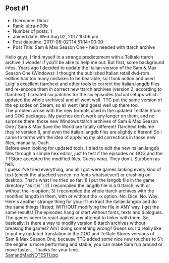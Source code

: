 ## Post #1
- Username: Diduz
- Rank: ultra-n00b
- Number of posts: 1
- Joined date: Wed Aug 02, 2017 10:06 pm
- Post datetime: 2017-08-02T14:51:14+00:00
- Post Title: Sam & Max Season One - help needed with ttarch archive

Hello guys, I find myself in a strange predictament with a Telltale ttarch archive, I wonder if you'll be able to help me out.
But first, some background infos. Years ago I decided to update the Italian version of the Sam & Max Season One (Windows): I thought the published Italian retail dvd-rom edition had too many mistakes to be bearable, so I took action and used Luigi's excellent ttarchext and other tools to correct the italian.langdb files and re-encode them in correct new ttarch archives (version 2, according to ttarchext). I created six patches for the six episodes (actual setups which updated the whole archives) and all went well. TTG put the same version of the episodes on Steam, so all went (and goes) well up there too.   
The problem arose with the new formats used in the updated Telltale Store and GOG packages. My patches don't work any longer on them, and no surprise there: those new Windows ttarch archives of Sam & Max Season One / Sam & Max Save the World are totally different! Ttarchext tells me they're version 8, and even the italian.langdb files are slightly different! So I came to terms with the idea of applying my old corrections in these new files, manually. Ouch.   
Before even looking for updated tools, I tried to edit the new italian.langdb files through a simple hex editor, just to test if the episodes on GOG and the TTStore accepted the modified files. Guess what. They don't. Stubborn as hell.   
I guess I've tried everything, and all I got were games lacking every kind of text (check the attached screen: no fonts whatsoever!) or crashing on desktop. That's what I've tried so far: 1) I put the langdb file in the game directory "as it is"; 2) I recompiled the langdb file in a 0.ttarch, with or without the -x option; 3) I recompiled the whole ttarch archives with the modified langdb in them, with or without the -x option. No. Dice. No. Way. 
Here's another strange thing for you: if I extract the italian.langdb and do the same things I listed, WITHOUT modifying the file in ANY way, I get the same results!   The episodes hang or start without fonts, texts and dialogues. The games seem to react against any attempt to tinker with them.
So, basically: is there a way to modify version 8 ttarch archives without breaking the games? Am I doing something wrong? Guess so. I'd really like to put my updated translation in the GOG and Telltale Stores versions of Sam & Max Season One, because TTG added some nice new touches to S1: the engine is more performing and stable, you can make Sam run around or move faster...
Thanks for your time.  
[SamandMaxNOTESTI.jpg](https://xentaxbackup.github.io/file/13161_SamandMaxNOTESTI.jpg)
